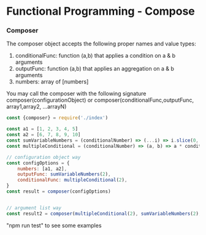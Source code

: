 # Functional Programming - Compose
### Composer
The composer object accepts the following proper names and value types:
1. conditionalFunc: function (a,b) that applies a condition on a & b arguments
2. outputFunc: function (a,b) that applies an aggregation on a & b arguments
3. numbers: array of [numbers]

You may call the composer with the following signature
composer(configurationObject) or composer(conditionalFunc,outputFunc, array1,array2, ...arrayN)
   
```javascript 1.8
const {composer} = require('./index')

const a1 = [1, 2, 3, 4, 5]
const a2 = [6, 7, 8, 9, 10]
const sumVariableNumbers = (conditionalNumber) => (...i) => i.slice(0, conditionalNumber).reduce((c, n) => c + n, 0)
const multipleConditional = (conditionalNumber) => (a, b) => a * conditionalNumber === b

// configuration object way
const configOptions = {
    numbers: [a1, a2],
    outputFunc: sumVariableNumbers(2),
    conditionalFunc: multipleConditional(2),
}
const result = composer(configOptions)


// argument list way
const result2 = composer(multipleConditional(2), sumVariableNumbers(2), a1,a2)
```

"npm run test" to see some examples 